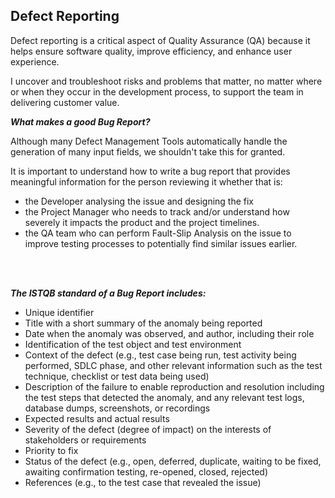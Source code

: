## Defect Reporting 

Defect reporting is a critical aspect of Quality Assurance (QA) because it helps ensure software quality, improve efficiency, and enhance user experience. 

I uncover and troubleshoot risks and problems that matter, no matter where or when they occur in the development process, to support the team in delivering customer value. 

**_What makes a good Bug Report?_** 

Although many Defect Management Tools automatically handle the generation of many input fields, we shouldn't take this for granted. 

It is important to understand how to write a bug report that provides meaningful information for the person reviewing it whether that is:

- the Developer analysing the issue and designing the fix
- the Project Manager who needs to track and/or understand how severely it impacts the product and the project timelines.
- the QA team who can perform Fault-Slip Analysis on the issue to improve testing processes to potentially find similar issues earlier.

<br>
<br>

**_The ISTQB standard of a Bug Report includes:_** 

- Unique identifier 
- Title with a short summary of the anomaly being reported 
- Date when the anomaly was observed, and author, including their role  
- Identification of the test object and test environment 
- Context of the defect (e.g., test case being run, test activity being performed, SDLC phase, and other relevant information such as the test technique, checklist or test data being used) 
- Description of the failure to enable reproduction and resolution including the test steps that detected the anomaly, and any relevant test logs, database dumps, screenshots, or recordings 
- Expected results and actual results 
- Severity of the defect (degree of impact) on the interests of stakeholders or requirements 
- Priority to fix 
- Status of the defect (e.g., open, deferred, duplicate, waiting to be fixed, awaiting confirmation testing, re-opened, closed, rejected) 
- References (e.g., to the test case that revealed the issue)
